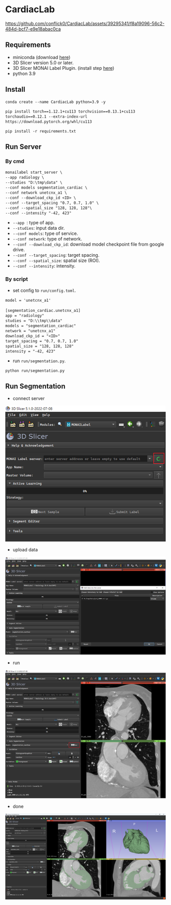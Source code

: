 # CardiacLab


https://github.com/conflick0/CardiacLab/assets/39295341/f8a19096-56c2-484d-bcf7-e9e18abac0ca


## Requirements
* miniconda (download [here](https://docs.conda.io/en/latest/miniconda.html))
* 3D Slicer version 5.0 or later.
* 3D Slicer MONAI Label Plugin. (install step [here](https://docs.monai.io/projects/label/en/latest/quickstart.html#install-monai-label-plugin-in-3d-slicer))
* python 3.9
## Install
```shell
conda create --name CardiacLab python=3.9 -y
```
```shell
pip install torch==1.12.1+cu113 torchvision==0.13.1+cu113 torchaudio==0.12.1 --extra-index-url https://download.pytorch.org/whl/cu113
```
```shell
pip install -r requirements.txt
```
## Run Server
### By cmd
```shell
monailabel start_server \
--app radiology \
--studies "D:\tmp\data" \
--conf models segmentation_cardiac \
--conf network unetcnx_a1 \
--conf --download_ckp_id <ID> \
--conf --target_spacing "0.7, 0.7, 1.0" \
--conf --spatial_size "128, 128, 128"\
--conf --intensity "-42, 423"
```
* `--app `: type of app.
* `--studies`: input data dir.
* `--conf models`: type of service.
* `--conf network`: type of network.
* `--conf --download_ckp_id`: download model checkpoint file from google drive.
* `--conf --target_spacing`: target spacing.
* `--conf --spatial_size`: spatial size (ROI).
* `--conf --intensity`: intensity.
### By script
* set config to `run/config.toml`.
```shell
model = 'unetcnx_a1'

[segmentation_cardiac.unetcnx_a1]
app = "radiology"
studies = "D:\\tmp\\data"
models = "segmentation_cardiac"
network = "unetcnx_a1"
download_ckp_id = "<ID>"
target_spacing = "0.7, 0.7, 1.0"
spatial_size = "128, 128, 128"
intensity = "-42, 423"
```
* run `run/segmentation.py`.
```shell
python run/segmentation.py
```
## Run Segmentation
*  connect server

![connect.png](images/connect.png)

* upload data

![upload.png](images/upload.png)

* run

![run.png](images/run.png)

* done

![done.png](images/done.png)
